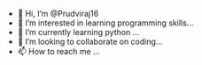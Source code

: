 - 👋 Hi, I’m @Prudviraj16
- 👀 I’m interested in learning programming skills...
- 🌱 I’m currently learning python ...
- 💞️ I’m looking to collaborate on coding...
- 📫 How to reach me ...

<!---
Prudviraj16/Prudviraj16 is a ✨ special ✨ repository because its `README.md` (this file) appears on your GitHub profile.
You can click the Preview link to take a look at your changes.
--->
